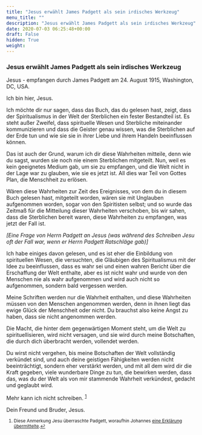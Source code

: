 ```yaml
---
title: "Jesus erwählt James Padgett als sein irdisches Werkzeug"
menu_title: ""
description: "Jesus erwählt James Padgett als sein irdisches Werkzeug"
date: 2020-07-03 06:25:48+00:00
draft: False
hidden: True
weight:
---
```

### Jesus erwählt James Padgett als sein irdisches Werkzeug

Jesus - empfangen durch James Padgett am 24. August 1915, Washington, DC, USA.

Ich bin hier, Jesus.

Ich möchte dir nur sagen, dass das Buch, das du gelesen hast, zeigt, dass der Spiritualismus in der Welt der Sterblichen ein fester Bestandteil ist. Es steht außer Zweifel, dass spirituelle Wesen und Sterbliche miteinander kommunizieren und dass die Geister genau wissen, was die Sterblichen auf der Erde tun und wie sie sie in ihrer Liebe und ihrem Handeln beeinflussen können.

Das ist auch der Grund, warum ich dir diese Wahrheiten mitteile, denn wie du sagst, wurden sie noch nie einem Sterblichen mitgeteilt. Nun, weil es kein geeignetes Medium gab, um sie zu empfangen, und die Welt nicht in der Lage war zu glauben, wie sie es jetzt ist. All dies war Teil von Gottes Plan, die Menschheit zu erlösen.

Wären diese Wahrheiten zur Zeit des Ereignisses, von dem du in diesem Buch gelesen hast, mitgeteilt worden, wären sie mit Unglauben aufgenommen worden, sogar von den Spiritisten selbst; und so wurde das Zeitmaß für die Mitteilung dieser Wahrheiten verschoben, bis wir sahen, dass die Sterblichen bereit waren, diese Wahrheiten zu empfangen, was jetzt der Fall ist.

*[Eine Frage von Herrn Padgett an Jesus (was während des Schreiben Jesu oft der Fall war, wenn er Herrn Padgett Ratschläge gab)]*

Ich habe einiges davon gelesen, und es ist eher die Einbildung von spirituellen Wesen, die versuchten, die Gläubigen des Spiritualismus mit der Idee zu beeinflussen, dass es wahr sei und einen wahren Bericht über die Erschaffung der Welt enthalte, aber es ist nicht wahr und wurde von den Menschen nie als wahr aufgenommen und wird auch nicht so aufgenommen, sondern bald vergessen werden.

Meine Schriften werden nur die Wahrheit enthalten, und diese Wahrheiten müssen von den Menschen angenommen werden, denn in ihnen liegt das ewige Glück der Menschheit oder nicht. Du brauchst also keine Angst zu haben, dass sie nicht angenommen werden.

Die Macht, die hinter dem gegenwärtigen Moment steht, um die Welt zu spirituellisieren, wird nicht versagen, und sie wird durch meine Botschaften, die durch dich überbracht werden, vollendet werden.

Du wirst nicht vergehen, bis meine Botschaften der Welt vollständig verkündet sind, und auch deine geistigen Fähigkeiten werden nicht beeinträchtigt, sondern eher verstärkt werden, und mit all dem wird dir die Kraft gegeben, viele wunderbare Dinge zu tun, die bewirken werden, dass das, was du der Welt als von mir stammende Wahrheit verkündest, gedacht und geglaubt wird.

Mehr kann ich nicht schreiben. <sup id="a1">[1](#f1)</sup>

Dein Freund und Bruder, Jesus.
<small>

1. <large id="f1"> Diese Anmerkung Jesu überraschte Padgett, woraufhin Johannes [eine Erklärung übermittelte](/padgett-botschaften/padgett-botschaften-in-reihenfolge-des-datums/padgett-botschaften-1915-januar-august/johannes-erklaert-dass-selbst-jesus-die-macht-der-kommunikation-verlieren-kann-jep-johannes-24-august-1915/).[↩](#a1)
